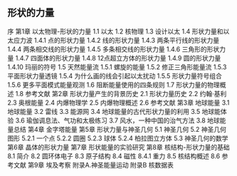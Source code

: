 ## 形状的力量

序
第1章 以太物理-形状的力量
1.1 以太
1.2 核物理
1.3 设计以太
1.4 形状力量和以太应力波
1.4.1 点的形状力量
1.4.2 线的形状力量
1.4.3 两条平行线的形状力量
1.4.4 两条相交线的形状力量
1.4.5 多条相交线的形状力量
1.4.6 三角形的形状力量
1.4.7 四面体的形状力量
1.4.8 12点超立方体的形状力量
1.4.9 圆的形状力量
1.4.10 玛丽的符号
1.5 天然能量流
1.5.1 螺旋的能量
1.5.2 修正三角形能量流
1.5.3 平面形状力量透镜
1.5.4 为什么画的线会引起以太扰动
1.5.5 形状力量符号组合
1.5.6 更多平面模式能量观测
1.6 阻断能量使用的四条规则
1.7 形状力量的物理概述
1.8 参考文献
第2章 形状力量产生的背景历史
2.1 形状力量历史
2.2 约翰·基利
2.3 奥根能量
2.4 内爆物理学
2.5 内爆物理概述
2.6 参考文献
第3章 地球能量
3.1 地球能量
3.2 雷线
3.3 能源网
3.4 地球能量的古代形状力量的利用
3.5 地球能体验
3.6 瑜伽调息法、气功和太极练习
3.7 风水，一种中国的治气方法
3.8 地球能量总结
第4章 金字塔能量
第5章 形状力量与神圣几何
5.1 神圣几何
5.2 神圣几何图形
5.2.1 一个点
5.2.2 圆圈
5.2.3 球体
5.2.4 柏拉图立方体
5.3 神圣几何的数学
第6章 晶体的形状力量
第7章 形状能量的实验研究
第8章 核结构-形状力量的基础
8.1 简介
8.2 圆环体电子
8.3 原子结构
8.4 磁性
8.4.1 重力
8.5 核结构概述
8.6 参考文献
第9章 埃及考察
附录A.神圣能量运动
附录B 核数据表
